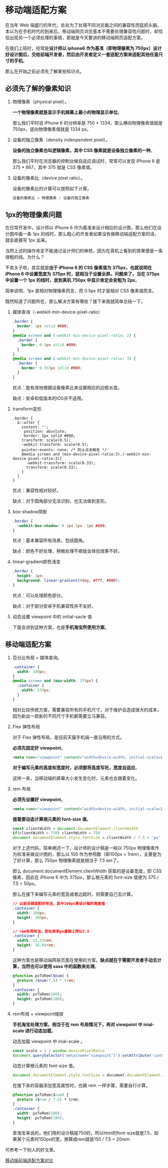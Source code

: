 # 移动端适配方案

在当年 Web 端盛行的年代，处处为了处理不同浏览器之间的兼容性而猛抓头脑，本以为在手机时代的到来后，移动端网页浏览基本不需要处理兼容性问题时，却恰恰出现另一个必须处理的事情，那就是今天要讲的移动端网页适配方案。

在我们上班时，经常是**设计师以 iphone6 作为基准（即物理像素为 750px）设计好设计图后，交给前端开发者，然后由开发者定义一套适配方案来适配其他任意尺寸的手机**。

那么在开始之前必须先了解某些知识点。



## 必须先了解的像素知识

1. 物理像素（physical pixel）。

   **一个物理像素就是显示手机频幕上最小的物理显示单位**。

   那么我们平时说 iPhone 6 的分辨率是 750 * 1334，那么横向物理像素值就是 750px，竖向物理像素值就是 1334 px。

2. 设备的独立像素（density indenpendent pixel）。

   **设备的独立像素也叫逻辑像素，其中 CSS 像素就是设备独立像素的一种**。

   那么我们平时在浏览器的控制台做自适应调试时，常常可以发现 iPhone 6 是 375 * 667，其中 375 就是 CSS 像素值。

3. 设备的像素比（device pixel ratio）。

   设备的像素比的计算可以按照如下计算。

   ```js
   设备的像素比 = 物理像素 / 设备的独立像素
   ```



## 1px的物理像素问题

在日常开发中，设计师以 iPhone 6 作为基准来设计相应的设计图，那么他们在设计图中画一条 1px 的线时，那么粗心的开发者如果没有做移动端适配方案的话，就会直接写 1px 出来。

当然上述的操作肯定不能通过设计师们的审核，因为在真机上看到的效果便是一条很粗的线。为什么？

不卖关子啦，其实就是**由于 iPhone 6 的 CSS 像素值为 375px，也就说明在 iPhone 6 中设置宽度为 375px 时，就相当于设置全屏。问题来了，当在 375px 中设置一个 1px 的线时，放到真机 750px 中显示肯定会变粗为 2px**。

简单说明，1px 是相对物理像素而言，而 0.5px 时才是相对 CSS 像素值而言。

既然知道了问题所在，那么解决方案有哪些？接下来我就简单总结一下。

1. 媒体查询（-webkit-min-device-pixel-ratio）

   ```css
   .border {
     border: 1px solid #000;
   }
   @media screen and (-webkit-min-device-pixel-ratio: 2) {
     .border {
       border: 0.5px solid #000;
     }
   }
   @media screen and (-webkit-min-device-pixel-ratio: 3) {
     .border {
       border: 0.333px solid #000;
     }
   }
   ```

   优点：能有效地根据设备像素比来设置相应的边框长度。

   缺点：安卓和低版本的IOS并不适用。

2. transform变形

   ```less
   .border {
     &::after {
       content: '';
      	position: absolute;
      	border: 1px solid #000;
       transform: scale(0.5);
       -webkit-transform: scale(0.5);
       pointer-events: none; /* 防止点击触发 */
       @media screen and (min-device-pixel-ratio:3),(-webkit-min-device-pixel-ratio:3){
         -webkit-transform: scale(0.33);
         transform: scale(0.33);
       }
     }
   }
   ```

   优点：兼容性相对较好。

   缺点：对于圆角部分无法识别，也无法做到变形。

3. box-shadow阴影

   ```css
   .border {
     -webkit-box-shadow: 0 1px 1px -1px #000;
   }
   ```

   优点：基本兼容所有场景，包括圆角。

   缺点：颜色不好处理，稍微处理不顺就会体验效果不好。

4. linear-gradient颜色浅变

   ```css
   .border {
     height: 1px;
     background: linear-gradient(0deg, #fff, #000);
   }
   ```

   优点：可以处理颜色部分。

   缺点：对于部分安卓手机兼容性并不友好。

5. 动态设置 viewpoint 中的 initial-sacle 值

   下面会讲到这种方案，也是**手机淘宝所使用方案**。



## 移动端适配方案

1. 百分比布局 + 媒体查询。

   ```css
   .container {
     width: 300px;
   }
   @media screen and (max-width: 375px) {
     .container {
       width: 150px;
     }
   }
   ```

   相对比较传统方案，需要兼容所有的手机尺寸，对于维护会造成很大的成本，因为新出一款新的不同尺寸手机都需要立马兼容。

2. Flex 弹性布局

   对于 Flex 弹性布局，是目前天猫手机端一直沿用的方式。

   **必须先固定好 viewpoint**。

   ```html
   <meta name="viewpoint" content="width=device-width, initial-scale=1, user-scalable=no">
   ```

   **对于编写元素的高度和宽度时，必须要将高度写死，宽度自适应**。

   这样一来，当移动端的屏幕大小发生变化时，元素也会跟着变化。

3. rem 布局

   **必须先设置好 viewpoint**。

   ```html
   <meta name="viewpoint" content="width=device-width, initial-scale=1, user-scalable=no">
   ```

   **接着要动态计算根元素的 font-size 值**。

   ```javascript
   const clientWidth = document.documentElement.clientWidth
   if(clientWidth > 750) clientWidth = 750
   document.documentElement.style.fontSize = clientWidth / 7.5 + 'px'
   ```

   对于上述代码，简单阐述一下，设计师的设计稿是一般以 750px 物理像素作为标准来做设计图的，那么以 100 作为参照数（即100px = 1rem），主要是为了好计算，那么 750px 物理像素就是相当于 7.5 em了。

   那么 document.documentElement.clientWidth 获取的是设备宽度，即 CSS 像素，因此在 iPhone 6 中为 375px，那么根元素的 font-size 值便为 375 / 7.5 = 50px。

   那么在接下来编写元素的宽高或者边距时，则需要自己去计算。

   ```css
   // 以前没做适配的写法，其中100px是设计稿的宽度值
   .container {
     width: 100px;
     height: 200px;
   }
   
   // rem布局写法，即在原来px基础上除以7.5
   .container {
     width: 13.33rem;
     height: 26.66rem;
   }
   ```

   这种方案也是移动端网易页面在使用的方案。**缺点就在于需要开发者手动去计算，当然也可以使用 sass 中的函数来处理**。

   ```sass
   @function pxToRem($num) {
     @return ($num/7.5) * 1rem;
   }
   .container {
     width: pxToRem(100);
     height: pxToRem(100);
   }
   ```

4. rem布局 + viewpoint缩放

   **手机淘宝处理方案，相当于在 rem 布局情况下，再对 viewpoint 中 inial-scale 进行动态加载**。

   动态加载 viewpoint 中 inial-scale 。

   ```javascript
   const scale = 1 / window.devicePixelRatio
   document.querySelector('meta[name="viewpoint"]').setAttribute('content', `initial-scale=${scale}, maximum-scale=${scale}, minimum-scale=${scale}, width=device-width, user-scalabel=no`)
   ```

   动态计算根元素的 font-size 值。

   ```javascript
   document.documentElement.style.fontSize = documemt.documentElement.clientWidth / 7.5 + 'px'
   ```

   在接下来的容器添加宽高属性时，也跟 rem 一样步骤，需要自行计算。

   ```css
   @function pxToRem($num) {
     @return ($num / 7.5) * 1rem;
   }
   .container {
     width: pxToRem(100);
     height: pxToRem(100);
   }
   ```

   拿淘宝来说的，他们用的设计稿是750的，所以html的font-size就是7.5，如果某个元素时150px的宽，换算成rem就是150 / 7.5 = 20rem



可参考一下别人的好文章。

[移动端前端适配方案对比](http://www.vsoui.com/2017/03/15/mobile-FE-Adaptive/)

















